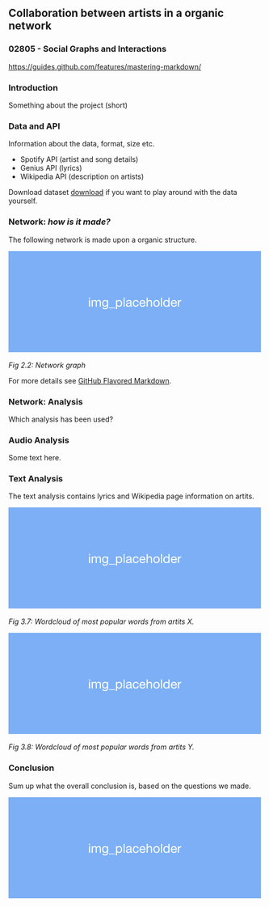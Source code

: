 ## Collaboration between artists in a organic network
### 02805 - Social Graphs and Interactions
https://guides.github.com/features/mastering-markdown/

### Introduction
Something about the project (short) 

### Data and API
Information about the data, format, size etc.

- Spotify API (artist and song details)
- Genius API (lyrics)
- Wikipedia API (description on artists)

Download dataset [download](https://github.com/marialyck/SocialGraphs/edit/master/index.md) if you want to play around with the data yourself.

### Network: _how is it made?_

The following network is made upon a organic structure.

![Image of Yaktocat](https://github.com/marialyck/SocialGraphs/blob/master/new_placeholder.png)

_Fig 2.2: Network graph_

For more details see [GitHub Flavored Markdown](https://guides.github.com/features/mastering-markdown/).

### Network: Analysis
Which analysis has been used?

### Audio Analysis
Some text here.

### Text Analysis
The text analysis contains lyrics and Wikipedia page information on artits.

![Image of Yaktocat](https://github.com/marialyck/SocialGraphs/blob/master/new_placeholder.png)

_Fig 3.7: Wordcloud of most popular words from artits X._

![Image of Yaktocat](new_placeholder.png)

_Fig 3.8: Wordcloud of most popular words from artits Y._


### Conclusion
Sum up what the overall conclusion is, based on the questions we made.

![Image of Yaktocat](https://github.com/marialyck/SocialGraphs/blob/master/new_placeholder.png)

